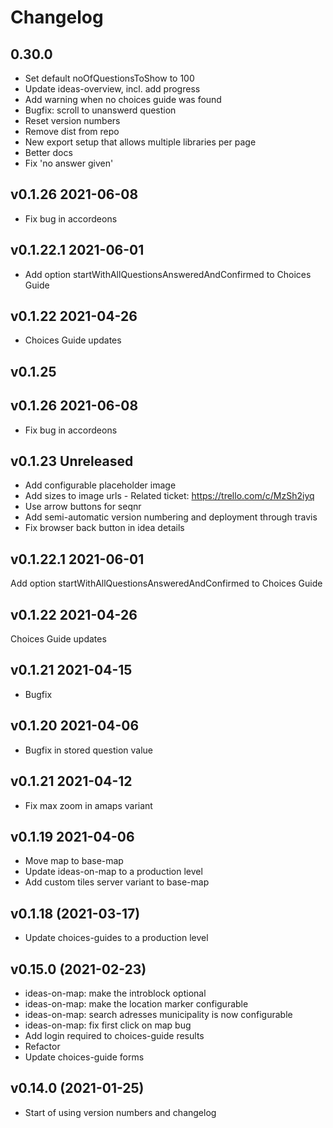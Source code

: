 # Changelog

## 0.30.0
* Set default noOfQuestionsToShow to 100
* Update ideas-overview, incl. add progress
* Add warning when no choices guide was found
* Bugfix: scroll to unanswerd question
* Reset version numbers
* Remove dist from repo
* New export setup that allows multiple libraries per page
* Better docs
* Fix 'no answer given'

## v0.1.26 2021-06-08
* Fix bug in accordeons

## v0.1.22.1 2021-06-01
* Add option startWithAllQuestionsAnsweredAndConfirmed to Choices Guide

## v0.1.22 2021-04-26
* Choices Guide updates

## v0.1.25
## v0.1.26 2021-06-08
* Fix bug in accordeons

## v0.1.23 Unreleased
* Add configurable placeholder image
* Add sizes to image urls - Related ticket: https://trello.com/c/MzSh2iyq
* Use arrow buttons for seqnr
* Add semi-automatic version numbering and deployment through travis
* Fix browser back button in idea details

## v0.1.22.1 2021-06-01
Add option startWithAllQuestionsAnsweredAndConfirmed to Choices Guide

## v0.1.22 2021-04-26
Choices Guide updates

## v0.1.21 2021-04-15
* Bugfix

## v0.1.20 2021-04-06
* Bugfix in stored question value

## v0.1.21 2021-04-12
* Fix max zoom in amaps variant

## v0.1.19 2021-04-06
* Move map to base-map
* Update ideas-on-map to a production level
* Add custom tiles server variant to base-map

## v0.1.18 (2021-03-17)
* Update choices-guides to a production level

## v0.15.0 (2021-02-23)
* ideas-on-map: make the introblock optional
* ideas-on-map: make the location marker configurable
* ideas-on-map: search adresses municipality is now configurable
* ideas-on-map: fix first click on map bug
* Add login required to choices-guide results
* Refactor
* Update choices-guide forms

## v0.14.0 (2021-01-25)
* Start of using version numbers and changelog
